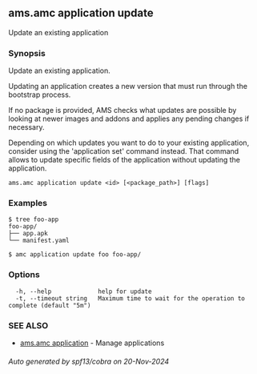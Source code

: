 ## ams.amc application update

Update an existing application

### Synopsis

Update an existing application.

Updating an application creates a new version that must run through
the bootstrap process.

If no package is provided, AMS checks what updates are possible by looking
at newer images and addons and applies any pending changes if necessary.

Depending on which updates you want to do to your existing application,
consider using the 'application set' command instead. That command allows
to update specific fields of the application without updating the application.


```
ams.amc application update <id> [<package_path>] [flags]
```

### Examples

```
$ tree foo-app
foo-app/
├── app.apk
└── manifest.yaml

$ amc application update foo foo-app/

```

### Options

```
  -h, --help             help for update
  -t, --timeout string   Maximum time to wait for the operation to complete (default "5m")
```

### SEE ALSO

* [ams.amc application](ams.amc_application.md)	 - Manage applications

###### Auto generated by spf13/cobra on 20-Nov-2024
